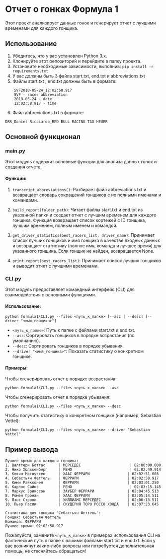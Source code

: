 # Отчет о гонках Формула 1

Этот проект анализирует данные гонок и генерирует отчет с лучшими временами для каждого гонщика.

## Использование

1. Убедитесь, что у вас установлен Python 3.x.
2. Клонируйте этот репозиторий и перейдите в папку проекта.
3. Установите необходимые зависимости, выполнив: `pip install -r requirements.txt`
4. У вас должны быть 3 файла start.txt, end.txt и abbreviations.txt
5. Файлы start.txt , end.txt должны быть в формате:
```
    SVF2018-05-24_12:02:58.917
    SVF - racer abbreviation
    2018-05-24 - date
    12:02:58.917 - time
```
6. Файл abbreviations.txt в формате:
```
DRR_Daniel Ricciardo_RED BULL RACING TAG HEUER
```
## Основной функционал

### main.py

Этот модуль содержит основные функции для анализа данных гонок и создания отчета.

#### Функции:

1. `transcript_abbreviations()`: Разбирает файл abbreviations.txt и возвращает словарь сокращений гонщиков с их полными именами и командами.

2. `build_report(folder_path)`: Читает файлы start.txt и end.txt из указанной папки и создает отчет с лучшим временем для каждого гонщика. Функция возвращает список кортежей с ID гонщика, лучшим временем, полным именем и командой.

3. `get_driver_statistics(best_racers_list, driver_name)`: Принимает список лучших гонщиков и имя гонщика в качестве входных данных и возвращает статистику (полное имя, команда и лучшее время) для указанного гонщика. Если гонщик не найден, возвращается None.

4. `print_report(best_racers_list)`: Принимает список лучших гонщиков и выводит отчет с лучшими временами.

### CLI.py

Этот модуль предоставляет командный интерфейс (CLI) для взаимодействия с основными функциями.

#### Использование:

```
python formula1\CLI.py --files <путь_к_папке> [--asc | --desc] [--driver "<имя_гонщика>"]
```

- `<путь_к_папке>`: Путь к папке с файлами start.txt и end.txt.
- `--asc`: Сортировать гонщиков в порядке возрастания (по умолчанию).
- `--desc`: Сортировать гонщиков в порядке убывания.
- `--driver "<имя_гонщика>"`: Показать статистику о конкретном гонщике.

#### Примеры:

Чтобы сгенерировать отчет в порядке возрастания:

```
python formula1\CLI.py --files <путь_к_папке> --asc
```

Чтобы сгенерировать отчет в порядке убывания:

```
python formula1\CLI.py --files <путь_к_папке> --desc
```

Чтобы получить статистику о конкретном гонщике (например, Sebastian Vettel):

```
python formula1\CLI.py --files <путь_к_папке> --driver "Sebastian Vettel"
```

## Пример вывода

```
Лучшее время для каждого гонщика:
1. Валттери Боттас      | МЕРСЕДЕС                      | 02:00:00.000
2. Нико Хюлькенберг     | РЕНО                          | 02:02:49.914
3. Кевин Магнуссен      | ХААС ФЕРРАРИ                 | 02:02:51.003
4. Себастьян Феттель    | ФЕРРАРИ                      | 02:02:58.917
5. Кими Райкконен       | ФЕРРАРИ                      | 02:03:01.250
6. Карлос Сайнс         | РЕНО                          | 02:03:15.145
7. Маркус Эрикссон      | ЗАУБЕР ФЕРРАРИ               | 02:04:45.513
8. Ромен Грожан         | ХААС ФЕРРАРИ                 | 02:05:14.511
9. Лэнс Стролл          | УИЛЛИАМС МЕРСЕДЕС            | 02:06:13.511
10. Пьер Гасли          | СКУДЕРИЯ ТОРО РОССО ХОНДА    | 02:07:23.645

Статистика для гонщика 'Себастьян Феттель':
Гонщик: Себастьян Феттель
Команда: ФЕРРАРИ
Лучшее время: 02:02:58.917
```

Пожалуйста, замените `<путь_к_папке>` в примерах использования CLI на фактический путь к папке с вашими файлами start.txt и end.txt. Если у вас возникнут какие-либо вопросы или потребуется дополнительная помощь, не стесняйтесь обращаться!